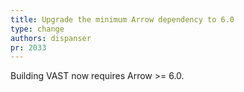 ```yaml
---
title: Upgrade the minimum Arrow dependency to 6.0
type: change
authors: dispanser
pr: 2033
---
```


Building VAST now requires Arrow >= 6.0.
